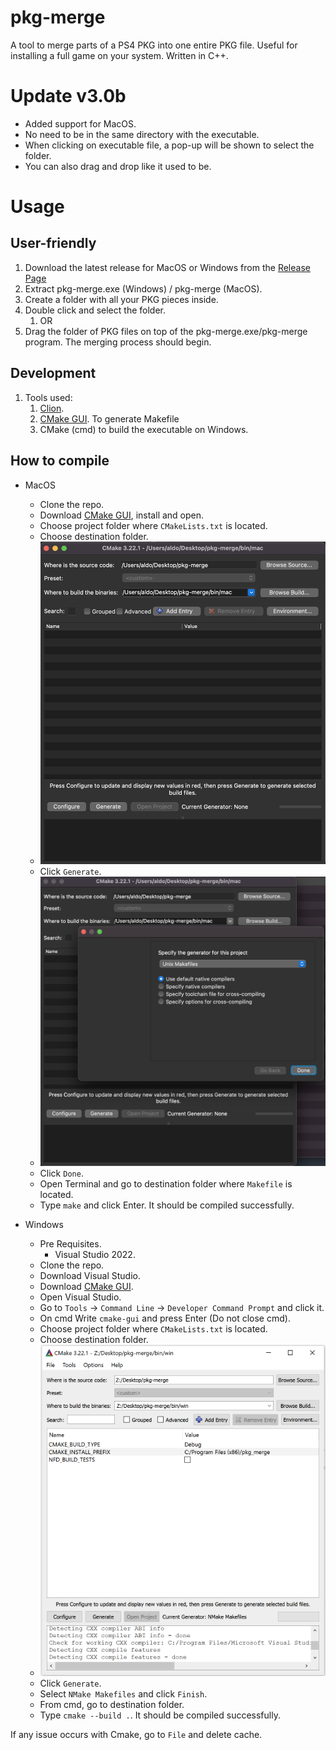 # pkg-merge
A tool to merge parts of a PS4 PKG into one entire PKG file. Useful for installing a full game on your system. Written in C++.

# Update v3.0b

- Added support for MacOS.
- No need to be in the same directory with the executable.
- When clicking on executable file, a pop-up will be shown to select the folder.
- You can also drag and drop like it used to be.

# Usage
## User-friendly
1. Download the latest release for MacOS or Windows from the [Release Page](https://github.com/aldoblack/pkg-merge/releases)
2. Extract pkg-merge.exe (Windows) / pkg-merge (MacOS).
3. Create a folder with all your PKG pieces inside.
4. Double click and select the folder.
   1. OR
5. Drag the folder of PKG files on top of the pkg-merge.exe/pkg-merge program. The merging process should begin.


## Development
1. Tools used:
   1. [Clion](https://www.jetbrains.com/clion/).
   2. [CMake GUI](https://cmake.org/). To generate Makefile
   3. CMake (cmd) to build the executable on Windows.

## How to compile
- MacOS
  - Clone the repo.
  - Download [CMake GUI](https://cmake.org/), install and open.
  - Choose project folder where `CMakeLists.txt` is located.
  - Choose destination folder.
  - ![1](./docs/1.png)
  - Click `Generate`.
  - ![2](./docs/2.png)
  - Click `Done`.
  - Open Terminal and go to destination folder where `Makefile` is located.
  - Type `make` and click Enter. It should be compiled successfully.

- Windows
  - Pre Requisites.
    - Visual Studio 2022.
  - Clone the repo.
  - Download Visual Studio.
  - Download [CMake GUI](https://cmake.org/).
  - Open Visual Studio.
  - Go to `Tools` -> `Command Line` -> `Developer Command Prompt` and click it.
  - On cmd Write `cmake-gui` and press Enter (Do not close cmd).
  - Choose project folder where `CMakeLists.txt` is located.
  - Choose destination folder.
  - ![3](./docs/3.png)
  - Click `Generate`.
  - Select `NMake Makefiles` and click `Finish`.
  - From cmd, go to destination folder.
  - Type `cmake --build .`. It should be compiled successfully.

If any issue occurs with Cmake, go to `File` and delete cache.
